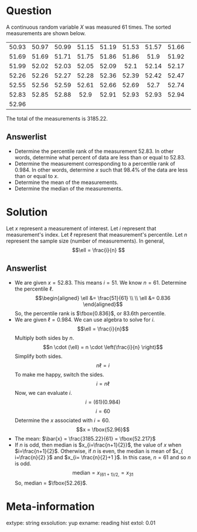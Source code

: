

Question
========

A continuous random variable $X$ was measured 61 times. The sorted measurements are shown below.

|   |   |   |   |   |   |   |   |   |   |
|:---:|:---:|:---:|:---:|:---:|:---:|:---:|:---:|:---:|:---:|
|50.93|50.97|50.99|51.15|51.19|51.53|51.57|51.66|51.67|51.68| 
|51.69|51.69|51.71|51.75|51.86|51.86|51.9|51.92|51.97|51.99| 
|51.99|52.02|52.03|52.05|52.09|52.1|52.14|52.17|52.18|52.23| 
|52.26|52.26|52.27|52.28|52.36|52.39|52.42|52.47|52.53|52.53| 
|52.55|52.56|52.59|52.61|52.66|52.69|52.7|52.74|52.8|52.82| 
|52.83|52.85|52.88|52.9|52.91|52.93|52.93|52.94|52.96|52.96| 
|52.96| 


The total of the measurements is 3185.22.


Answerlist
--------
* Determine the percentile rank of the measurement 52.83. In other words, determine what percent of data are less than or equal to 52.83.
* Determine the measurement corresponding to a percentile rank of 0.984. In other words, determine $x$ such that 98.4% of the data are less than or equal to $x$. 
* Determine the mean of the measurements.
* Determine the median of the measurements.

Solution
========

Let $x$ represent a measurement of interest. Let $i$ represent that measurement's index. Let $\ell$ represent that measurement's percentile. Let $n$ represent the sample size (number of measurements). In general,
$$\ell = \frac{i}{n} $$


Answerlist
--------
* We are given $x = 52.83$. This means $i=51$. We know $n=61$. Determine the percentile $\ell$.
$$\begin{aligned}
\ell &= \frac{51}{61} \\ \\
\ell &= 0.836
\end{aligned}$$
So, the percentile rank is $\fbox{0.836}$, or 83.6th percentile.
* We are given $\ell = 0.984$. We can use algebra to solve for $i$.
$$\ell = \frac{i}{n}$$
Multiply both sides by $n$.
$$n \cdot (\ell) = n \cdot \left(\frac{i}{n} \right)$$
Simplify both sides.
$$ n \ell = i $$
To make me happy, switch the sides.
$$i = n \ell $$
Now, we can evaluate $i$.
$$i = (61)(0.984) $$
$$i = 60$$
Determine the $x$ associated with $i = 60$.
$$x = \fbox{52.96}$$
* The mean: $\bar{x} = \frac{3185.22}{61} = \fbox{52.217}$
* If $n$ is odd, then median is $x_{i=\frac{n+1}{2}}$, the value of $x$ when $i=\frac{n+1}{2}$. Otherwise, if $n$ is even, the median is mean of $x_{ i=\frac{n}{2} }$ and $x_{i= \frac{n}{2}+1 }$. In this case, $n=61$ and so $n$ is odd.
$$\text{median} = x_{(61+1)/2,} = x_{31}$$
So, median = $\fbox{52.26}$.

Meta-information
============
extype: string
exsolution: yup
exname: reading hist
extol: 0.01

